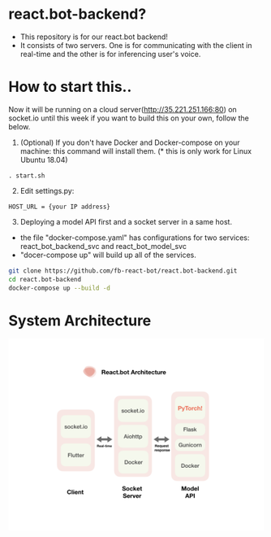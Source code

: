 # react.bot-backend?
* This repository is for our react.bot backend! 
* It consists of two servers. One is for communicating with the client in real-time and the other is for inferencing user's voice.

# How to start this..
Now it will be running on a cloud server(http://35.221.251.166:80) on socket.io until this week if you want to build this on your own, follow the below. 

1) (Optional) If you don't have Docker and Docker-compose on your machine: this command will install them. 
(* this is only work for Linux Ubuntu 18.04)
```
. start.sh
```

2) Edit settings.py: 
```
HOST_URL = {your IP address}
```
3) Deploying a model API first and a socket server in a same host.
* the file "docker-compose.yaml" has configurations for two services: react_bot_backend_svc and react_bot_model_svc
* "docer-compose up" will build up all of the services. 

```bash
git clone https://github.com/fb-react-bot/react.bot-backend.git 
cd react.bot-backend
docker-compose up --build -d
``` 

# System Architecture 
![Image of System](https://github.com/fb-react-bot/react.bot-backend/blob/master/architecture.png)
